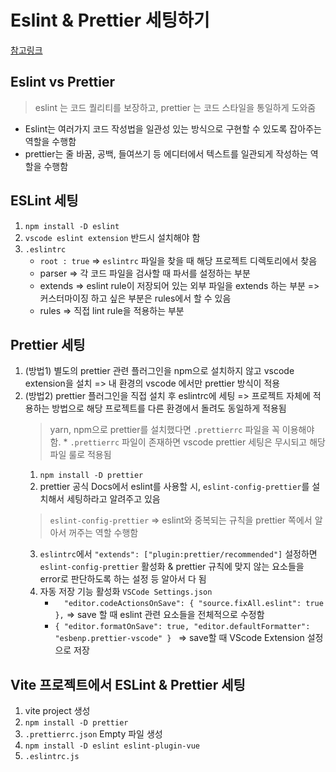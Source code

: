 # Eslint & Prettier 세팅하기
[참고링크](https://helloinyong.tistory.com/325)
## Eslint vs Prettier
> eslint 는 코드 퀄리티를 보장하고, prettier 는 코드 스타일을 통일하게 도와줌  
* Eslint는 여러가지 코드 작성법을 일관성 있는 방식으로 구현할 수 있도록 잡아주는 역할을 수행함
* prettier는 줄 바꿈, 공백, 들여쓰기 등 에디터에서 텍스트를 일관되게 작성하는 역할을 수행함


## ESLint 세팅
1. `npm install -D eslint` 
2. `vscode eslint extension` 반드시 설치해야 함
3. `.eslintrc`
    * `root : true` => `eslintrc` 파일을 찾을 때 해당 프로젝트 디렉토리에서 찾음
    * parser => 각 코드 파일을 검사할 때 파서를 설정하는 부분
    * extends => eslint rule이 저장되어 있는 외부 파일을 extends 하는 부분 => 커스터마이징 하고 싶은 부분은 rules에서 할 수 있음
    * rules => 직접 lint rule을 적용하는 부분


## Prettier 세팅
1. (방법1) 별도의 prettier 관련 플러그인을 npm으로 설치하지 않고 vscode extension을 설치 => 내 환경의 vscode 에서만 prettier 방식이 적용
2. (방법2) prettier 플러그인을 직접 설치 후 eslintrc에 세팅 => 프로젝트 자체에 적용하는 방법으로 해당 프로젝트를 다른 환경에서 돌려도 동일하게 적용됨
    >yarn, npm으로 prettier를 설치했다면 `.prettierrc` 파일을 꼭 이용해야 함. * `.prettierrc` 파일이 존재하면 vscode prettier 세팅은 무시되고 해당 파일 룰로 적용됨
    1.  `npm install -D prettier`
    2. prettier 공식 Docs에서 eslint를 사용할 시, `eslint-config-prettier`를 설치해서 세팅하라고 알려주고 있음
    > `eslint-config-prettier` => eslint와 중복되는 규칙을 prettier 쪽에서 알아서 꺼주는 역할 수행함  
    3. `eslintrc`에서 `"extends": ["plugin:prettier/recommended"]` 설정하면 `eslint-config-prettier` 활성화 & prettier 규칙에 맞지 않는 요소들을 error로 판단하도록 하는 설정 등 알아서 다 됨
    4. 자동 저장 기능 활성화 `VSCode Settings.json`     
        * ```  "editor.codeActionsOnSave": { "source.fixAll.eslint": true },``` => save 할 때 eslint 관련 요소들을 전체적으로 수정함
        * `{
            "editor.formatOnSave": true,
            "editor.defaultFormatter": "esbenp.prettier-vscode"
            } ` => save할 때 VScode Extension 설정으로 저장 


## Vite 프로젝트에서 ESLint & Prettier 세팅
1. vite project 생성
2. `npm install -D prettier`
3. `.prettierrc.json` Empty 파일 생성
4. `npm install -D eslint eslint-plugin-vue` 
5. `.eslintrc.js` 
